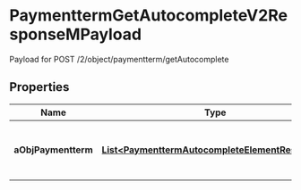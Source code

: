 

# PaymenttermGetAutocompleteV2ResponseMPayload

Payload for POST /2/object/paymentterm/getAutocomplete

## Properties

| Name | Type | Description | Notes |
|------------ | ------------- | ------------- | -------------|
|**aObjPaymentterm** | [**List&lt;PaymenttermAutocompleteElementResponse&gt;**](PaymenttermAutocompleteElementResponse.md) | An array of Paymentterm autocomplete element response. |  [optional] |



